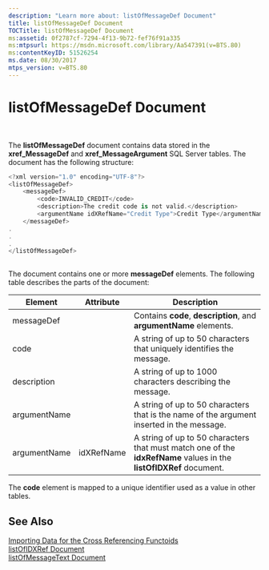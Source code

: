 ```yaml
---
description: "Learn more about: listOfMessageDef Document"
title: listOfMessageDef Document
TOCTitle: listOfMessageDef Document
ms:assetid: 0f2787cf-7294-4f13-9b72-fef76f91a335
ms:mtpsurl: https://msdn.microsoft.com/library/Aa547391(v=BTS.80)
ms:contentKeyID: 51526254
ms.date: 08/30/2017
mtps_version: v=BTS.80
---
```


# listOfMessageDef Document

 

The **listOfMessageDef** document contains data stored in the **xref\_MessageDef** and **xref\_MessageArgument** SQL Server tables. The document has the following structure:

```C#
<?xml version="1.0" encoding="UTF-8"?>  
<listOfMessageDef>  
    <messageDef>  
        <code>INVALID_CREDIT</code>  
        <description>The credit code is not valid.</description>  
        <argumentName idXRefName="Credit Type">Credit Type</argumentName>  
    </messageDef>  
.  
.  
.  
</listOfMessageDef>  
  
```

The document contains one or more **messageDef** elements. The following table describes the parts of the document:

<table>
<thead>
<tr class="header">
<th>Element</th>
<th>Attribute</th>
<th>Description</th>
</tr>
</thead>
<tbody>
<tr class="odd">
<td>messageDef</td>
<td></td>
<td>Contains <strong>code</strong>, <strong>description</strong>, and <strong>argumentName</strong> elements.</td>
</tr>
<tr class="even">
<td>code</td>
<td></td>
<td>A string of up to 50 characters that uniquely identifies the message.</td>
</tr>
<tr class="odd">
<td>description</td>
<td></td>
<td>A string of up to 1000 characters describing the message.</td>
</tr>
<tr class="even">
<td>argumentName</td>
<td></td>
<td>A string of up to 50 characters that is the name of the argument inserted in the message.</td>
</tr>
<tr class="odd">
<td>argumentName</td>
<td>idXRefName</td>
<td>A string of up to 50 characters that must match one of the <strong>idxRefName</strong> values in the <strong>listOfIDXRef</strong> document.</td>
</tr>
</tbody>
</table>


The **code** element is mapped to a unique identifier used as a value in other tables.

## See Also

[Importing Data for the Cross Referencing Functoids](importing-data-for-the-cross-referencing-functoids.md)  
[listOfIDXRef Document](listofidxref-document.md)  
[listOfMessageText Document](listofmessagetext-document.md)

